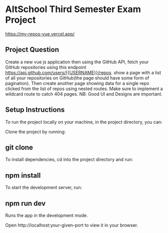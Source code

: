 # AltSchool Third Semester Exam Project

https://my-repos-vue.vercel.app/

## Project Question
Create a new vue js application then using the GitHub API, fetch your GitHub repositories using this endpoint https://api.github.com/users/{{USERNAME}}/repos. show a page with a list of all your repositories on GitHub(the page should have some form of pagination). Then create another page showing data for a single repo clicked from the list of repos using nested routes. Make sure to implement a wildcard route to catch 404 pages. NB: Good UI and Designs are important.

## Setup Instructions
To run the project locally on your machine, in the project directory, you can:

Clone the project by running:

## git clone

To install dependencies, cd into the project directory and run:

## npm install

To start the development server, run:

## npm run dev

Runs the app in the development mode.

Open http://localhost:your-given-port to view it in your browser.

